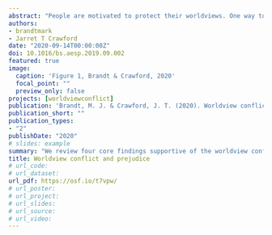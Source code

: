 ```yaml
---
abstract: "People are motivated to protect their worldviews. One way to protect one's worldviews is through prejudice toward worldview-dissimilar groups and individuals. The traditional hypothesis predicts that people with more traditional and conservative worldviews will be more likely to protect their worldviews with prejudice than people with more liberal and progressive worldviews, whereas the worldview conflict hypothesis predicts that people with both traditional and liberal worldviews will be protect their worldviews through prejudice. We review evidence across both political and religious domains, as well as evidence using disgust sensitivity, Big Five personality traits, and cognitive ability as measures of individual differences historically associated with prejudice. We discuss four core findings that are consistent with the worldview conflict hypothesis: (1) The link between worldview conflict and prejudice is consistent across worldviews. (2) The link between worldview conflict and prejudice is found across various expressions of prejudice. (3) The link between worldview conflict and prejudice is found in multiple countries. (4) Openness, low disgust sensitivity, and cognitive ability—traits and individual differences historically associated with less prejudice—may in fact also show evidence of worldview conflict. We discuss how worldview conflict may be rooted in value dissimilarity, identity, and uncertainty management, as well as potential routes for reducing worldview conflict."
authors:
- brandtmark
- Jarret T Crawford
date: "2020-09-14T00:00:00Z"
doi: 10.1016/bs.aesp.2019.09.002
featured: true
image:
  caption: 'Figure 1, Brandt & Crawford, 2020'
  focal_point: ""
  preview_only: false
projects: [worldviewconflict]
publication: 'Brandt, M. J. & Crawford, J. T. (2020). Worldview conflict and prejudice. In B. Gawronski (Ed.) *Advances in Experimental Social Psychology, 61*, 1-66. http://dx.doi.org/0.1016/bs.aesp.2019.09.002'
publication_short: ""
publication_types:
- "2"
publishDate: "2020"
# slides: example
summary: "We review four core findings supportive of the worldview conflict hypothesis."
title: Worldview conflict and prejudice
# url_code:
# url_dataset:
url_pdf: https://osf.io/t7vpw/
# url_poster:
# url_project:
# url_slides:
# url_source:
# url_video:
---
```

